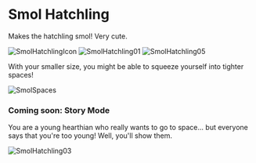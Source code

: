 # Smol Hatchling
Makes the hatchling smol! Very cute.

![SmolHatchlingIcon](https://user-images.githubusercontent.com/96493201/169907724-09f10c4f-a19a-40f7-856c-a7e877974ae2.png)
![SmolHatchling01](https://user-images.githubusercontent.com/96493201/162309870-99a89419-9dd8-4d47-a663-31437ce844b9.png)
![SmolHatchling05](https://user-images.githubusercontent.com/96493201/193469258-fcf07a0c-669b-4146-b4d0-bf380313151b.png)

With your smaller size, you might be able to squeeze yourself into tighter spaces!

![SmolSpaces](https://user-images.githubusercontent.com/96493201/162330063-1a517382-2f0d-4456-9d33-6088bf4c5176.gif)

### Coming soon: Story Mode
You are a young hearthian who really wants to go to space... but everyone says that you're too young! Well, you'll show them.

![SmolHatchling03](https://user-images.githubusercontent.com/96493201/162313104-75b602ba-ecc0-47ea-b478-11035a6b5c09.png)
